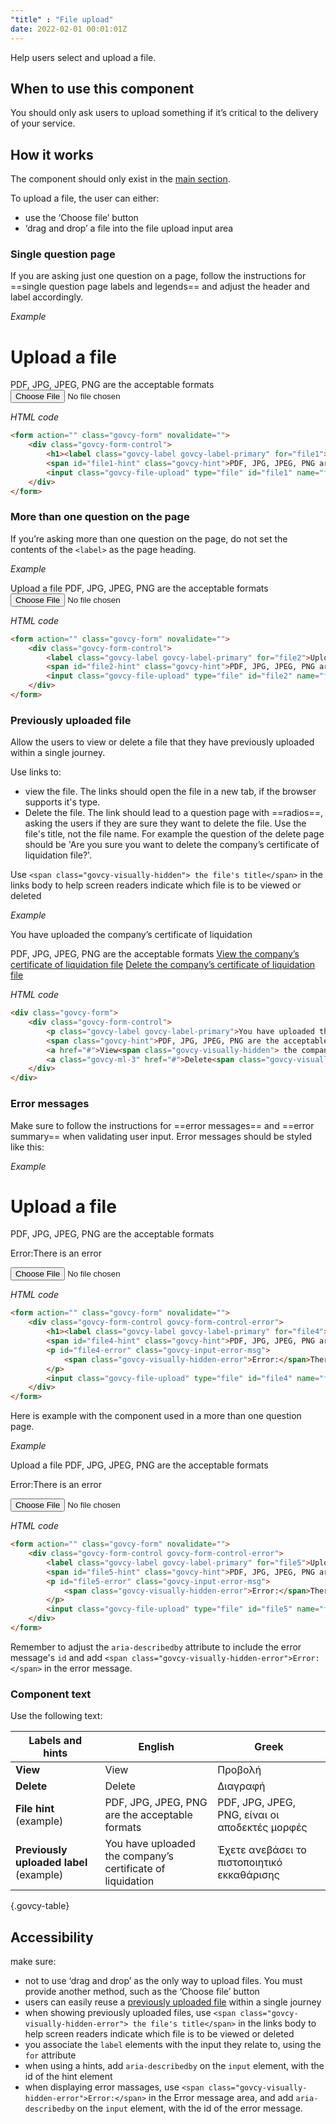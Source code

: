 ```yaml
---
"title" : "File upload"
date: 2022-02-01 00:01:01Z
---
```

Help users select and upload a file.

## When to use this component
You should only ask users to upload something if it’s critical to the delivery of your service.

## How it works
The component should only exist in the [main section](../../getting-started/page-template/#sections). 

To upload a file, the user can either:
- use the ‘Choose file’ button
- ‘drag and drop’ a file into the file upload input area

### Single question page
If you are asking just one question on a page, follow the instructions for ==single question page labels and legends== and adjust the header and label accordingly.

*Example*
<div class="govcy-container govcy-p-4 govcy-br-1 govcy-br-standard govcy-mb-4">
<div action="" class="govcy-form" novalidate="">
    <div class="govcy-form-control">
        <h1><label class="govcy-label govcy-label-primary" for="file1">Upload a file</label></h1>
        <span id="file1-hint" class="govcy-hint">PDF, JPG, JPEG, PNG are the acceptable formats</span>
        <input class="govcy-file-upload" type="file" id="file1" name="file1" aria-describedby="file1-hint">
    </div>
</div>
</div>

*HTML code*
```html
<form action="" class="govcy-form" novalidate="">
    <div class="govcy-form-control">
        <h1><label class="govcy-label govcy-label-primary" for="file1">Upload a file</label></h1>
        <span id="file1-hint" class="govcy-hint">PDF, JPG, JPEG, PNG are the acceptable formats</span>
        <input class="govcy-file-upload" type="file" id="file1" name="file1" aria-describedby="file1-hint">
    </div>
</form>
```
### More than one question on the page
If you’re asking more than one question on the page, do not set the contents of the `<label>` as the page heading. 

*Example*
<div class="govcy-container govcy-p-4 govcy-br-1 govcy-br-standard govcy-mb-4">
<div action="" class="govcy-form" novalidate="">
    <div class="govcy-form-control">
        <label class="govcy-label govcy-label-primary" for="file2">Upload a file</label>
        <span id="file2-hint" class="govcy-hint">PDF, JPG, JPEG, PNG are the acceptable formats</span>
        <input class="govcy-file-upload" type="file" id="file2" name="file2" aria-describedby="file2-hint">
    </div>
</div>
</div>

*HTML code*
```html
<form action="" class="govcy-form" novalidate="">
    <div class="govcy-form-control">
        <label class="govcy-label govcy-label-primary" for="file2">Upload a file</label>
        <span id="file2-hint" class="govcy-hint">PDF, JPG, JPEG, PNG are the acceptable formats</span>
        <input class="govcy-file-upload" type="file" id="file2" name="file2" aria-describedby="file2-hint">
    </div>
</form>
```
### Previously uploaded file
Allow the users to view or delete a file that they have previously uploaded within a single journey. 

Use links to:
- view the file. The links should open the file in a new tab, if the browser supports it's type.
- Delete the file. The link should lead to a question page with ==radios==, asking the users if they are sure they want to delete the file. Use the file's title, not the file name. For example the question of the delete page should be 'Are you sure you want to delete the company’s certificate of liquidation file?'.

Use `<span class="govcy-visually-hidden"> the file's title</span>` in the links body to help screen readers indicate which file is to be viewed or deleted

*Example*
<div class="govcy-container govcy-p-4 govcy-br-1 govcy-br-standard govcy-mb-4">
<div class="govcy-form">
    <div class="govcy-form-control">
        <p class="govcy-label govcy-label-primary">You have uploaded the company’s certificate of liquidation</p>
        <span class="govcy-hint">PDF, JPG, JPEG, PNG are the acceptable formats</span>
        <a href="#">View<span class="govcy-visually-hidden"> the company’s certificate of liquidation file</span></a>
        <a class="govcy-ml-3" href="#">Delete<span class="govcy-visually-hidden"> the company’s certificate of liquidation file</span></a>
    </div>
</div>
</div>

*HTML code*
```html
<div class="govcy-form">
    <div class="govcy-form-control">
        <p class="govcy-label govcy-label-primary">You have uploaded the company’s certificate of liquidation</p>
        <span class="govcy-hint">PDF, JPG, JPEG, PNG are the acceptable formats</span>
        <a href="#">View<span class="govcy-visually-hidden"> the company’s certificate of liquidation file</span></a>
        <a class="govcy-ml-3" href="#">Delete<span class="govcy-visually-hidden"> the company’s certificate of liquidation file</span></a>
    </div>
</div>
```
### Error messages
Make sure to follow the instructions for ==error messages== and ==error summary== when validating user input. Error messages should be styled like this:

*Example*
<div class="govcy-container govcy-p-4 govcy-br-1 govcy-br-standard govcy-mb-4">
<div action="" class="govcy-form" novalidate="">
    <div class="govcy-form-control govcy-form-control-error">
        <h1><label class="govcy-label govcy-label-primary" for="file4">Upload a file</label></h1>
        <span id="file4-hint" class="govcy-hint">PDF, JPG, JPEG, PNG are the acceptable formats</span>
        <p id="file4-error" class="govcy-input-error-msg">
            <span class="govcy-visually-hidden-error">Error:</span>There is an error
        </p>
        <input class="govcy-file-upload" type="file" id="file4" name="file4" aria-describedby="file4-hint file4-error">
    </div>
</div>
</div>

*HTML code*
```html
<form action="" class="govcy-form" novalidate="">
    <div class="govcy-form-control govcy-form-control-error">
        <h1><label class="govcy-label govcy-label-primary" for="file4">Upload a file</label></h1>
        <span id="file4-hint" class="govcy-hint">PDF, JPG, JPEG, PNG are the acceptable formats</span>
        <p id="file4-error" class="govcy-input-error-msg">
            <span class="govcy-visually-hidden-error">Error:</span>There is an error
        </p>
        <input class="govcy-file-upload" type="file" id="file4" name="file4" aria-describedby="file4-hint file4-error">
    </div>
</form>
```
Here is example with the component used in a more than one question page.

*Example*
<div class="govcy-container govcy-p-4 govcy-br-1 govcy-br-standard govcy-mb-4">
<div action="" class="govcy-form" novalidate="">
    <div class="govcy-form-control govcy-form-control-error">
        <label class="govcy-label govcy-label-primary" for="file5">Upload a file</label>
        <span id="file5-hint" class="govcy-hint">PDF, JPG, JPEG, PNG are the acceptable formats</span>
        <p id="file5-error" class="govcy-input-error-msg">
            <span class="govcy-visually-hidden-error">Error:</span>There is an error
        </p>
        <input class="govcy-file-upload" type="file" id="file5" name="file5" aria-describedby="file5-hint file5-error">
    </div>
</div>
</div>

*HTML code*
```html
<form action="" class="govcy-form" novalidate="">
    <div class="govcy-form-control govcy-form-control-error">
        <label class="govcy-label govcy-label-primary" for="file5">Upload a file</label>
        <span id="file5-hint" class="govcy-hint">PDF, JPG, JPEG, PNG are the acceptable formats</span>
        <p id="file5-error" class="govcy-input-error-msg">
            <span class="govcy-visually-hidden-error">Error:</span>There is an error
        </p>
        <input class="govcy-file-upload" type="file" id="file5" name="file5" aria-describedby="file5-hint file5-error">
    </div>
</form>
```
Remember to adjust the `aria-describedby` attribute to include the error message's `id` and add  `<span class="govcy-visually-hidden-error">Error:</span>` in the error message.

### Component text
Use the following text:

| Labels and hints                        | English                                                    | Greek                                          |
| --------------------------------------- | ---------------------------------------------------------- | ---------------------------------------------- |
| **View**                                | View                                                       | Προβολή                                        |
| **Delete**                              | Delete                                                     | Διαγραφή                                       |
| **File hint** (example)                 | PDF, JPG, JPEG, PNG are the acceptable formats             | PDF, JPG, JPEG, PNG, είναι οι αποδεκτές μορφές |
| **Previously uploaded label** (example) | You have uploaded the company’s certificate of liquidation | Έχετε ανεβάσει το πιστοποιητικό εκκαθάρισης    |

{.govcy-table}

## Accessibility
make sure:
- not to use ‘drag and drop’ as the only way to upload files. You must provide another method, such as the ‘Choose file’ button
- users can easily reuse a [previously uploaded file](#previously-uploaded-file) within a single journey
- when showing previously uploaded files, use `<span class="govcy-visually-hidden-error"> the file's title</span>` in the links body to help screen readers indicate which file is to be viewed or deleted
- you associate the `label` elements with the input they relate to, using the `for` attribute
- when using a hints, add  `aria-describedby` on the `input` element, with the id of the hint element 
- when displaying error massages, use `<span class="govcy-visually-hidden-error">Error:</span>` in the Error message area, and add  `aria-describedby` on the `input` element, with the id of the error message. 